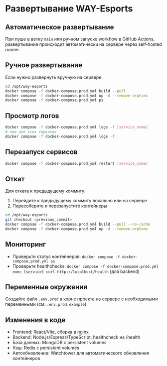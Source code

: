 # Развертывание WAY-Esports

## Автоматическое развертывание
При пуше в ветку `main` или ручном запуске workflow в GitHub Actions, развертывание происходит автоматически на сервере через self-hosted runner.

## Ручное развертывание
Если нужно развернуть вручную на сервере:

```bash
cd /opt/way-esports
docker compose -f docker-compose.prod.yml build --pull
docker compose -f docker-compose.prod.yml up -d --remove-orphans
docker compose -f docker-compose.prod.yml ps
```

## Просмотр логов
```bash
docker compose -f docker-compose.prod.yml logs -f [service_name]
# или для всех сервисов
docker compose -f docker-compose.prod.yml logs -f
```

## Перезапуск сервисов
```bash
docker compose -f docker-compose.prod.yml restart [service_name]
```

## Откат
Для отката к предыдущему коммиту:
1. Перейдите к предыдущему коммиту локально или на сервере
2. Пересоберите и перезапустите контейнеры

```bash
cd /opt/way-esports
git checkout <previous_commit>
docker compose -f docker-compose.prod.yml build --pull --no-cache
docker compose -f docker-compose.prod.yml up -d --remove-orphans
```

## Мониторинг
- Проверьте статус контейнеров: `docker compose -f docker-compose.prod.yml ps`
- Проверьте healthchecks: `docker compose -f docker-compose.prod.yml exec [service] curl http://localhost/health` (для backend)

## Переменные окружения
Создайте файл `.env.prod` в корне проекта на сервере с необходимыми переменными (см. `.env.prod.example`).

## Изменения в коде
- Frontend: React/Vite, сборка в nginx
- Backend: Node.js/Express/TypeScript, healthcheck на /health
- База данных: MongoDB с persistent volumes
- Кэш: Redis с persistent volumes
- Автообновление: Watchtower для автоматического обновления контейнеров
